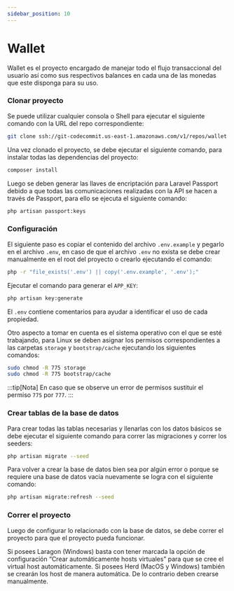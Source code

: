 ```yaml
---
sidebar_position: 10
---
```


# Wallet

Wallet es el proyecto encargado de manejar todo el flujo transaccional del usuario así como sus respectivos balances en cada una de las monedas que este disponga para su uso.

### Clonar proyecto

Se puede utilizar cualquier consola o Shell para ejecutar el siguiente comando con la URL del repo correspondiente:

```bash
git clone ssh://git-codecommit.us-east-1.amazonaws.com/v1/repos/wallet
```

Una vez clonado el proyecto, se debe ejecutar el siguiente comando, para instalar todas las dependencias del proyecto:

```bash
composer install
```

Luego se deben generar las llaves de encriptación para Laravel Passport debido a que todas las comunicaciones realizadas con la API se hacen a través de Passport, para ello se ejecuta el siguiente comando:

```bash
php artisan passport:keys
```

### Configuración

El siguiente paso es copiar el contenido del archivo `.env.example` y pegarlo en el archivo `.env`, en caso de que el archivo `.env` no exista se debe crear manualmente en el root del proyecto o crearlo ejecutando el comando:

```bash
php -r "file_exists('.env') || copy('.env.example', '.env');"
```

Ejecutar el comando para generar el `APP_KEY`:

```bash
php artisan key:generate
```

El `.env` contiene comentarios para ayudar a identificar el uso de cada propiedad.

Otro aspecto a tomar en cuenta es el sistema operativo con el que se esté trabajando, para Linux se deben asignar los permisos correspondientes a las carpetas `storage` y `bootstrap/cache` ejecutando los siguientes comandos:

```bash
sudo chmod -R 775 storage
sudo chmod -R 775 bootstrap/cache
```

:::tip[Nota]
En caso que se observe un error de permisos sustituir el permiso `775` por `777`.
:::


### Crear tablas de la base de datos

Para crear todas las tablas necesarias y llenarlas con los datos básicos se debe ejecutar el siguiente comando para correr las migraciones y correr los seeders:

```bash
php artisan migrate --seed
```

Para volver a crear la base de datos bien sea por algún error o porque se requiere una base de datos vacía nuevamente se logra con el siguiente comando:

```bash
php artisan migrate:refresh --seed
```

### Correr el proyecto

Luego de configurar lo relacionado con la base de datos, se debe correr el proyecto para que el proyecto pueda funcionar.

Si posees Laragon (Windows) basta con tener marcada la opción de configuración “Crear automáticamente hosts virtuales” para que se cree el virtual host automáticamente. Si posees Herd (MacOS y Windows) también se crearán los host de manera automática. De lo contrario deben crearse manualmente.